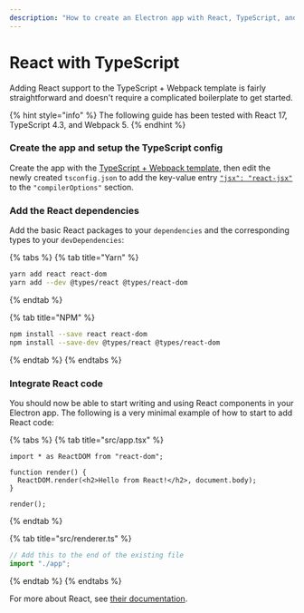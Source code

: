 ```yaml
---
description: "How to create an Electron app with React, TypeScript, and Electron Forge"
---
```


# React with TypeScript

Adding React support to the TypeScript + Webpack template is fairly straightforward and doesn't require a complicated boilerplate to get started.

{% hint style="info" %}
The following guide has been tested with React 17, TypeScript 4.3, and Webpack 5.
{% endhint %}

### Create the app and setup the TypeScript config

Create the app with the [TypeScript + Webpack template](../../templates/typescript-+-webpack-template.md), then edit the newly created `tsconfig.json` to add the key-value entry [`"jsx": "react-jsx"`](https://www.typescriptlang.org/tsconfig#jsx) to the `"compilerOptions"` section.

### Add the React dependencies

Add the basic React packages to your `dependencies` and the corresponding types to your `devDependencies`:

{% tabs %}
{% tab title="Yarn" %}

```bash
yarn add react react-dom
yarn add --dev @types/react @types/react-dom
```

{% endtab %}

{% tab title="NPM" %}

```bash
npm install --save react react-dom
npm install --save-dev @types/react @types/react-dom
```

{% endtab %}
{% endtabs %}

### Integrate React code

You should now be able to start writing and using React components in your Electron app. The following is a very minimal example of how to start to add React code:

{% tabs %}
{% tab title="src/app.tsx" %}

```tsx
import * as ReactDOM from "react-dom";

function render() {
  ReactDOM.render(<h2>Hello from React!</h2>, document.body);
}

render();
```

{% endtab %}

{% tab title="src/renderer.ts" %}

```typescript
// Add this to the end of the existing file
import "./app";
```

{% endtab %}
{% endtabs %}

For more about React, see [their documentation](https://reactjs.org/docs/hello-world.html).
